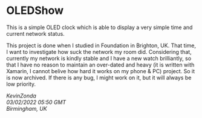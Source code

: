 # OLEDShow

This is a simple OLED clock which is able to display a very simple time and
current network status.

This project is done when I studied in Foundation in Brighton, UK. That time,
I want to investigate how suck the network my room did. Considering that,
currently my network is kindly stable and I have a new watch brilliantly, so
that I have no reason to maintain an over-dated and heavy (it is written with
Xamarin, I cannot belive how hard it works on my phone & PC) project. So it is
now archived. If there is any bug, I might work on it, but it will always be
low priority.

*KevinZonda  
03/02/2022 05:50 GMT  
Birmingham, UK*
